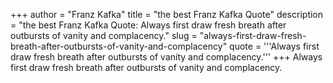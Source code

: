 +++
author = "Franz Kafka"
title = "the best Franz Kafka Quote"
description = "the best Franz Kafka Quote: Always first draw fresh breath after outbursts of vanity and complacency."
slug = "always-first-draw-fresh-breath-after-outbursts-of-vanity-and-complacency"
quote = '''Always first draw fresh breath after outbursts of vanity and complacency.'''
+++
Always first draw fresh breath after outbursts of vanity and complacency.
